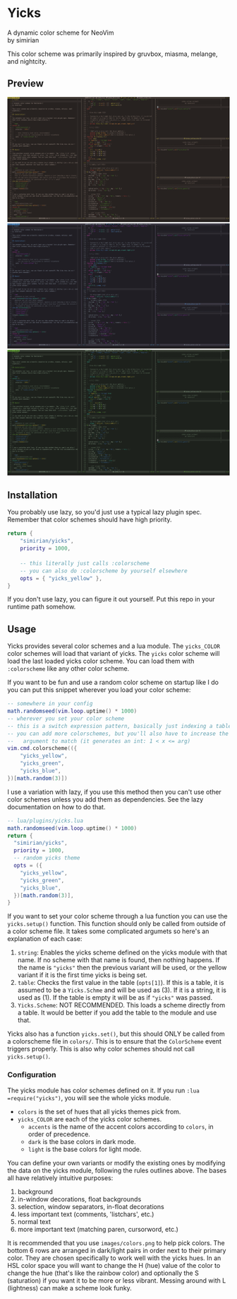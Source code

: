 # Yicks

A dynamic color scheme for NeoVim<br>
by simirian

This color scheme was primarily inspired by gruvbox, miasma, melange, and
nightcity.

## Preview

![yicks-yellow](./images/yicks-yellow.png)
![yicks-blue](./images/yicks-blue.png)
![yicks-green](./images/yicks-green.png)

## Installation

You probably use lazy, so you'd just use a typical lazy plugin spec. Remember
that color schemes should have high priority.

```lua
return {
    "simirian/yicks",
    priority = 1000,

    -- this literally just calls :colorscheme
    -- you can also do :colorscheme by yourself elsewhere
    opts = { "yicks_yellow" },
}
```

If you don't use lazy, you can figure it out yourself. Put this repo in your
runtime path somehow.

## Usage

Yicks provides several color schemes and a lua module. The `yicks_COLOR` color
schemes will load that variant of yicks. The `yicks` color scheme will load the
last loaded yicks color scheme. You can load them with `:colorscheme` like any
other color scheme.

If you want to be fun and use a random color scheme on startup like I do you can
put this snippet wherever you load your color scheme:

```lua
-- somewhere in your config
math.randomseed(vim.loop.uptime() * 1000)
-- wherever you set your color scheme
-- this is a switch expression pattern, basically just indexing a table literal
-- you can add more colorschemes, but you'll also have to increase the random()
--   argument to match (it generates an int: 1 < x <= arg)
vim.cmd.colorscheme(({
    "yicks_yellow",
    "yicks_green",
    "yicks_blue",
})[math.random(3)])
```

I use a variation with lazy, if you use this method then you can't use other
color schemes unless you add them as dependencies. See the lazy documentation on
how to do that.

```lua
-- lua/plugins/yicks.lua
math.randomseed(vim.loop.uptime() * 1000)
return {
  "simirian/yicks",
  priority = 1000,
  -- random yicks theme
  opts = ({
    "yicks_yellow",
    "yicks_green",
    "yicks_blue",
  })[math.random(3)],
}
```

If you want to set your color scheme through a lua function you can use the
`yicks.setup()` function. This function should only be called from outside of a
color scheme file. It takes some complicated argumets so here's an explanation
of each case:

1. `string`: Enables the yicks scheme defined on the yicks module with that
   name. If no scheme with that name is found, then nothing happens. If the name
   is `"yicks"` then the previous variant will be used, or the yellow variant if
   it is the first time yicks is being set.
2. `table`: Checks the first value in the table (`opts[1]`). If this is a table,
   it is assumed to be a `Yicks.Schme` and will be used as (3). If it is a
   string, it is used as (1). If the table is empty it will be as if `"yicks"`
   was passed.
3. `Yicks.Scheme`: NOT RECOMMENDED. This loads a scheme directly from a table.
   It would be better if you add the table to the module and use that.

Yicks also has a function `yicks.set()`, but this should ONLY be called from a
colorscheme file in `colors/`. This is to ensure that the `ColorScheme` event
triggers properly. This is also why color schemes should not call
`yicks.setup()`.

### Configuration

The yicks module has color schemes defined on it. If you run `:lua
=require("yicks")`, you will see the whole yicks module.

- `colors` is the set of hues that all yicks themes pick from.
- `yicks_COLOR` are each of the yicks color schemes.
    - `accents` is the name of the accent colors according to `colors`, in order
      of precedence.
    - `dark` is the base colors in dark mode.
    - `light` is the base colors for light mode.

You can define your own variants or modify the existing ones by modifying the
data on the yicks module, following the rules outlines above. The bases all have
relatively intuitive purposes:

1. background
2. in-window decorations, float backgrounds
3. selection, window separators, in-float decorations
4. less important text (comments, 'listchars', etc.)
5. normal text
6. more important text (matching paren, cursorword, etc.)

It is recommended that you use `images/colors.png` to help pick colors. The
bottom 6 rows are arranged in dark/light pairs in order next to their primary
color. They are chosen specifically to work well with the yicks hues. In an HSL
color space you will want to change the H (hue) value of the color to change the
hue (that's like the rainbow color) and optionally the S (saturation) if you
want it to be more or less vibrant. Messing around with L (lightness) can make a
scheme look funky.
